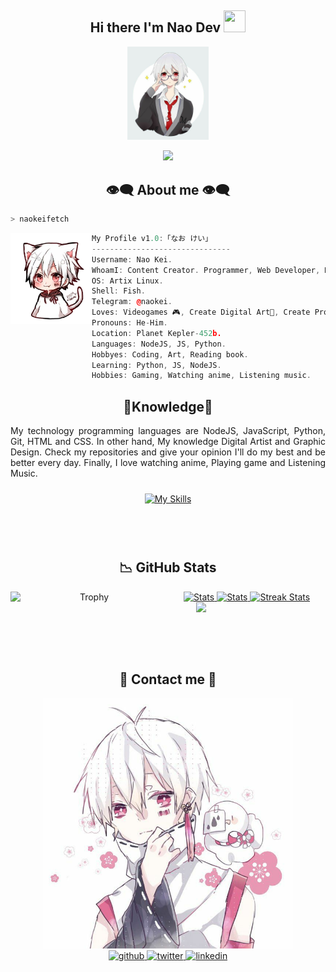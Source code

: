 <h2 align="center">Hi there I'm Nao Dev <img src="https://media.giphy.com/media/hvRJCLFzcasrR4ia7z/giphy.gif" width="35px" height="35px"></h2>
<div align="center">
<img src="IMG/b6cca867ffec47ae090fb68fdd8550cc.jpg" width="130px">
</div>
<p align="center">
    <img src="https://komarev.com/ghpvc/?username=naokeidev&color=F5C2E7&style=plastic&label=Profile+Views">
</p>

<h2 align="center"> 👁️‍🗨️ About me 👁️‍🗨️ </h2>

```zsh
> naokeifetch
```

<img align="left" src="IMG/4d94030bb62897c4aa954089ffe7f632-removebg-preview.png" width="130px"/> 

```cpp
My Profile v1.0:「なお けい」
-------------------------------
Username: Nao Kei.
WhoamI: Content Creator. Programmer, Web Developer, Digital Artist, Gamer.
OS: Artix Linux.
Shell: Fish.
Telegram: @naokei.
Loves: Videogames 🎮, Create Digital Art🎨, Create Programming Project💻.
Pronouns: He-Him.
Location: Planet Kepler-452b.
Languages: NodeJS, JS, Python.
Hobbyes: Coding, Art, Reading book.
Learning: Python, JS, NodeJS.
Hobbies: Gaming, Watching anime, Listening music.
```


<div>
<h2 align="center"> 🔎Knowledge📖 </h2>
</div>
<div align = "center">
<p align = "justify">My technology programming languages are NodeJS, JavaScript, Python, Git, HTML and CSS. In other hand, My knowledge Digital Artist and Graphic Design. Check my repositories and give your opinion I'll do my best and be better every day. Finally, I love watching anime, Playing game and Listening Music. <br></p>
<p align = "center">
     <a href="https://skillicons.dev">
        <img style="margin: 10px"src="https://skillicons.dev/icons?i=bash,linux,git,github,py,css,html,js,nodejs,sqlite&perline=8"alt="My Skills"/> 
    </a>
</p>
<br>
<br>
</div>

<h2 align = "center"> 📉 GitHub Stats</h2>
<div> 
<p align = "center">
    <a href="https://github-readme-stats.vercel.app">
        <img width="49%" alt="Stats" src="https://github-readme-stats.vercel.app/api?username=naokeidev&count_private=true&theme=codeSTACKr&show_icons=true&hide_border=false"/>
    </a>
    <a href="https://github-readme-stats.vercel.app">
        <img width="49%" alt="Stats" src="https://github-readme-stats.vercel.app/api?username=naokeidev&count_private=true&theme=codeSTACKr&show_icons=true&hide_border=false"/>
    </a>
    <a href="https://github-readme-streak-stats.herokuapp.com">
        <img width="49%" alt="Streak Stats" src="https://github-readme-streak-stats.herokuapp.com/?user=naokeidev&theme=codeSTACKr&hide_border=false&date_format=%5BY%20%5DM%20j"/>
    </a>
    <a href="https://github.com/ryo-ma/github-profile-trophy">
        <img width="50%" align="left"alt="Trophy" src="https://github-profile-trophy.vercel.app/?username=naokeidev&theme=juicyfresh&row=4&column=4"/>
        <img src="https://github-readme-stats.vercel.app/api/top-langs/?username=naokeidev&hide_border=false&theme=codeSTACKr&layout=compact&hide_progress=false&hide=jupyter%20notebook&langs_count=6" align="right" width = "41%" />
    </a>
</p>
<br>
<br>
<br>
<br>
</div>


<h2 align ="center"> 📝 Contact me 📝</h2>

<div align="center">
<img src = "IMG/dfc7d542d72d5318672c4384352bccd3.jpg" width = "400"/><br>
<a href="https://github.com/naokeidev" target="_blank">
<img src=https://img.shields.io/badge/github-%2324292e.svg?&style=for-the-badge&logo=github&logoColor=white alt=github style="margin-bottom: 5px;" />
</a>
<a href="https://facebook.com/naokeidev" target="_blank">
<img src=https://img.shields.io/badge/facebook-%2300acee.svg?&style=for-the-badge&logo=facebook&logoColor=white alt=twitter style="margin-bottom: 5px;" />
</a>
<a href="https://linkedin.com/in/juan-ang-1307191b0" target="_blank">
<img src=https://img.shields.io/badge/telegram-%231E77B5.svg?&style=for-the-badge&logo=telegram&logoColor=white alt=linkedin style="margin-bottom: 5px;" />
</a>
</div>  